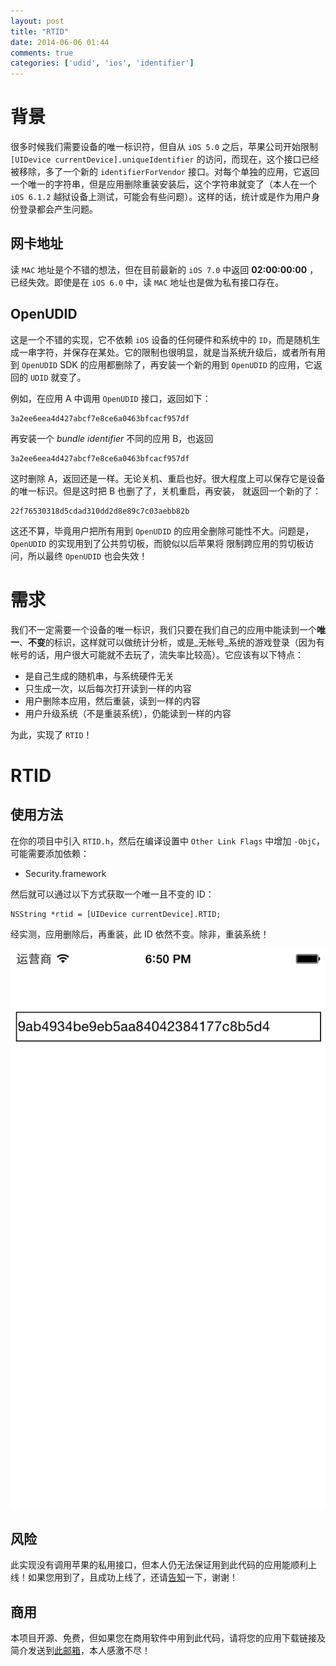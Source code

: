 ```yaml
---
layout: post
title: "RTID"
date: 2014-06-06 01:44
comments: true
categories: ['udid', 'ios', 'identifier']
---
```


# 背景
很多时候我们需要设备的唯一标识符，但自从 `iOS 5.0` 之后，苹果公司开始限制 `[UIDevice currentDevice].uniqueIdentifier` 的访问，而现在，这个接口已经被移除，多了一个新的 `identifierForVendor` 接口。对每个单独的应用，它返回一个唯一的字符串，但是应用删除重装安装后，这个字符串就变了（本人在一个 `iOS 6.1.2` 越狱设备上测试，可能会有些问题）。这样的话，统计或是作为用户身份登录都会产生问题。

## 网卡地址
读 `MAC` 地址是个不错的想法<!--more-->，但在目前最新的 `iOS 7.0` 中返回 **02:00:00:00** ，已经失效。即使是在 `iOS 6.0` 中，读 `MAC` 地址也是做为私有接口存在。

## OpenUDID
这是一个不错的实现，它不依赖 `iOS` 设备的任何硬件和系统中的 `ID`，而是随机生成一串字符，并保存在某处。它的限制也很明显，就是当系统升级后，或者所有用到 `OpenUDID` SDK 的应用都删除了，再安装一个新的用到 `OpenUDID` 的应用，它返回的 `UDID` 就变了。

例如，在应用 A 中调用 `OpenUDID` 接口，返回如下：

    3a2ee6eea4d427abcf7e8ce6a0463bfcacf957df
    
再安装一个 _bundle identifier_ 不同的应用 B，也返回

    3a2ee6eea4d427abcf7e8ce6a0463bfcacf957df
    
这时删除 A，返回还是一样。无论关机、重启也好。很大程度上可以保存它是设备的唯一标识。但是这时把 B 也删了了，关机重启，再安装，
就返回一个新的了：

    22f76530318d5cdad310dd2d8e89c7c03aebb82b
    
这还不算，毕竟用户把所有用到 `OpenUDID` 的应用全删除可能性不大。问题是，`OpenUDID` 的实现用到了公共剪切板，而貌似以后苹果将
限制跨应用的剪切板访问，所以最终 `OpenUDID` 也会失效！

# 需求
我们不一定需要一个设备的唯一标识，我们只要在我们自己的应用中能读到一个**唯一**、**不变**的标识，这样就可以做统计分析，或是_无帐号_系统的游戏登录（因为有帐号的话，用户很大可能就不去玩了，流失率比较高）。它应该有以下特点：

* 是自己生成的随机串，与系统硬件无关
* 只生成一次，以后每次打开读到一样的内容
* 用户删除本应用，然后重装，读到一样的内容
* 用户升级系统（不是重装系统），仍能读到一样的内容

为此，实现了 `RTID`！

# RTID
## 使用方法
在你的项目中引入 `RTID.h`，然后在编译设置中 `Other Link Flags` 中增加 `-ObjC`，可能需要添加依赖：

* Security.framework

然后就可以通过以下方式获取一个唯一且不变的 ID：

    NSString *rtid = [UIDevice currentDevice].RTID;
    
经实测，应用删除后，再重装，此 ID 依然不变。除非，重装系统！

![image](https://github.com/rickytan/RTID/raw/master/Screenshot/s0.png)

## 风险
此实现没有调用苹果的私用接口，但本人仍无法保证用到此代码的应用能顺利上线！如果您用到了，且成功上线了，还请[告知](mailto:ricky.tan.xin@gmail.com?subject=我的应用成功上线)一下，谢谢！

## 商用
本项目开源、免费，但如果您在商用软件中用到此代码，请将您的应用下载链接及简介发送到[此邮箱](mailto:ricky.tan.xin@gmail.com?subject=我用到了RTID)，本人感激不尽！
